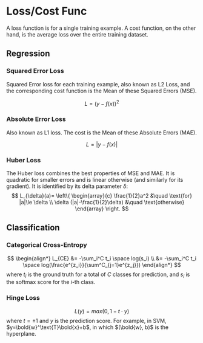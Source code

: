 # Loss/Cost Func

A loss function is for a single training example. A cost function, on the other hand, is the average loss over the entire training dataset. 

## Regression

### Squared Error Loss

Squared Error loss for each training example, also known as L2 Loss, and the corresponding cost function is the Mean of these Squared Errors (MSE).

$$
L = (y - f(x))^2
$$

### Absolute Error Loss

Also known as L1 loss. The cost is the Mean of these Absolute Errors (MAE).

$$
L = | y - f(x) |
$$

### Huber Loss

The Huber loss combines the best properties of MSE and MAE. It is quadratic for smaller errors and is linear otherwise (and similarly for its gradient). It is identified by its delta parameter $\delta$:
$$
L_{\delta}(a)=
\left\{
    \begin{array}{c}
        \frac{1}{2}a^2 &\quad \text{for} |a|\le \delta
        \\
        \delta (|a|-\frac{1}{2}\delta) &\quad \text{otherwise}
    \end{array}
\right.
$$

## Classification

### Categorical Cross-Entropy

$$
\begin{align*}
L_{CE}
&=
-\sum_i^C t_i \space log(s_i)
\\ &=
-\sum_i^C t_i \space log(\frac{e^{z_i}}{\sum^C_{j=1}e^{z_j}})
\end{align*}
$$
where $t_i$ is the ground truth for a total of $C$ classes for prediction, and $s_i$ is the softmax score for the $i$-th class.

### Hinge Loss

$$
L(y)=
max(0, 1-t \cdot y)
$$
where $t=\pm 1$ and $y$ is the prediction score. For example, in SVM, $y=\bold{w}^\text{T}\bold{x}+b$, in which $(\bold{w}, b)$ is the hyperplane.